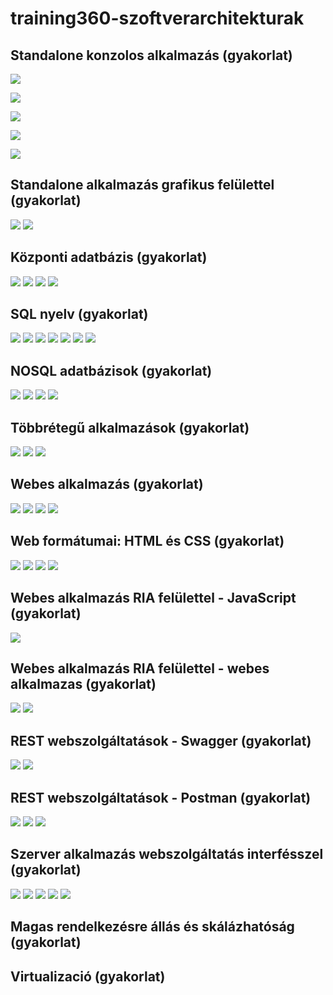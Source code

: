 # training360-szoftverarchitekturak
## Standalone konzolos alkalmazás (gyakorlat) 
![](02.png)

![](03.png)

![](04.png)

![](05.png)

![](06.png)

## Standalone alkalmazás grafikus felülettel (gyakorlat)
![](07.png)
![](08.png)

## Központi adatbázis (gyakorlat)
![](09.png)
![](10.png)
![](11.png)
![](12.png)

## SQL nyelv (gyakorlat)
![](13.png)
![](14.png)
![](15.png)
![](16.png)
![](17.png)
![](18.png)
![](19.png)

## NOSQL adatbázisok (gyakorlat)
![](20.png)
![](21.png)
![](22.png)
![](23.png)

## Többrétegű alkalmazások (gyakorlat)
![](24.png)
![](25.png)
![](26.png)

## Webes alkalmazás (gyakorlat)
![](27.png)
![](28.png)
![](29.png)
![](30.png)

## Web formátumai: HTML és CSS (gyakorlat)
![](31.png)
![](32.png)
![](33.png)
![](34.png)

## Webes alkalmazás RIA felülettel - JavaScript (gyakorlat)
![](36.png)

## Webes alkalmazás RIA felülettel - webes alkalmazas (gyakorlat)
![](37.png)
![](38.png)

## REST webszolgáltatások - Swagger (gyakorlat)
![](39.png)
![](40.png)

## REST webszolgáltatások - Postman (gyakorlat)
![](41.png)
![](42.png)
![](43.png)

## Szerver alkalmazás webszolgáltatás interfésszel (gyakorlat)
![](44.png)
![](45.png)
![](46.png)
![](47.png)
![](48.png)

## Magas rendelkezésre állás és skálázhatóság (gyakorlat)

## Virtualizació (gyakorlat)

